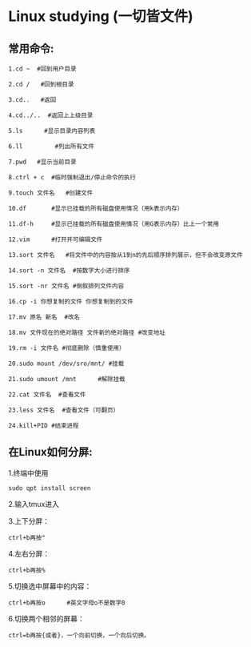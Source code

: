 # Linux studying (一切皆文件)

## 常用命令:

```
1.cd ~  #回到用户目录

2.cd /   #回到根目录

3.cd..   #返回

4.cd../..  #返回上上级目录

5.ls      #显示目录内容列表

6.ll         #列出所有文件

7.pwd   #显示当前目录

8.ctrl + c  #临时强制退出/停止命令的执行

9.touch 文件名   #创建文件

10.df       #显示已挂载的所有磁盘使用情况（用k表示内存）

11.df-h     #显示已挂载的所有磁盘使用情况（用G表示内存）比上一个常用

12.vim      #打开并可编辑文件

13.sort 文件名   #将文件中的内容按从1到n的先后顺序排列展示，但不会改变原文件

14.sort -n 文件名  #按数字大小进行排序

15.sort -nr 文件名 #倒叙排列文件内容

16.cp -i 你想复制的文件 你想复制到的文件

17.mv 原名 新名  #改名

18.mv 文件现在的绝对路径 文件新的绝对路径 #改变地址

19.rm -i 文件名 #彻底删除（慎重使用）

20.sudo mount /dev/sro/mnt/ #挂载

21.sudo umount /mnt      #解除挂载

22.cat 文件名  #查看文件

23.less 文件名  #查看文件（可翻页）

24.kill+PID #结束进程
```

## 在Linux如何分屏:

1.终端中使用

```
sudo qpt install screen
```

2.输入tmux进入

3.上下分屏：

```
ctrl+b再按"
```

4.左右分屏：

```
ctrl+b再按%
```

5.切换选中屏幕中的内容：

```
ctrl+b再按o      #英文字母o不是数字0
```

6.切换两个相邻的屏幕：

```
ctrl=b再按{或者}，一个向前切换，一个向后切换。

